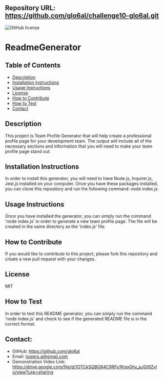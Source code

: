 ## Repository URL: https://github.com/glo6al/challenge10-glo6al.git

![GitHub license](https://img.shields.io/badge/license-MIT-blue.svg)

# ReadmeGenerator

## Table of Contents

- [Description](#description)
- [Installation Instructions](#installation-instructions)
- [Usage Instructions](#usage-instructions)
- [License](#license)
- [How to Contribute](#how-to-contribute)
- [How to Test](#how-to-test)
- [Contact](#contact)

## Description

This project is Team Profile Generator that will help create a professional profile page for your development team. The output will include all of the necessary sections and information that you will need to make your team profile page stand out.

## Installation Instructions

In order to install this generator, you will need to have Node.js, Inquirer.js, Jest.js installed on your computer. Once you have these packages installed, you can clone this repository and run the following command: node index.js

## Usage Instructions

Once you have installed the generator, you can simply run the command 'node index.js' in order to generate a new team profile page. The file will be created in the same directory as the 'index.js' file.

## How to Contribute

If you would like to contribute to this project, please fork this repository and create a new pull request with your changes.

## License

MIT

## How to Test

In order to test this README generator, you can simply run the command 'node index.js' and check to see if the generated README file is in the correct format.

## Contact:

- GitHub: https://github.com/glo6al
- Email: towers.a@gmail.com
- Demonstration Video Link: https://drive.google.com/file/d/1OTCkSQBG84C9RFu1KnpGhy_aJGt9Zvlo/view?usp=sharing
